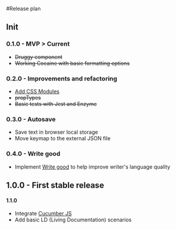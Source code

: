 #Release plan
## Init
### 0.1.0  - MVP > Current
* ~~Druggy component~~
* ~~Working Cocaine with basic formatting options~~

### 0.2.0 - Improvements and refactoring
* [Add CSS Modules](https://medium.com/nulogy/how-to-use-css-modules-with-create-react-app-9e44bec2b5c2)
* ~~propTypes~~
* ~~Basic tests with Jest and Enzyme~~

### 0.3.0 - Autosave 
* Save text in browser local storage
* Move keymap to the external JSON file

### 0.4.0 - Write good
* Implement [Write good](https://github.com/btford/write-good#readme) to help improve writer's language quality

## 1.0.0 - First stable release

#### 1.1.0
* Integrate [Cucumber JS](https://github.com/cucumber/cucumber-js)
* Add basic LD (Living Documentation) scenarios
